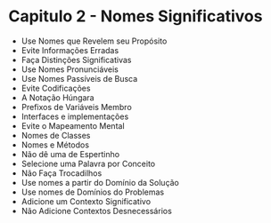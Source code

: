 # Capitulo 2 - Nomes Significativos

- Use Nomes que Revelem seu Propósito
- Evite Informações Erradas
- Faça Distinções Significativas
- Use Nomes Pronunciáveis
- Use Nomes Passíveis de Busca
- Evite Codificações
- A Notação Húngara
- Prefixos de Variáveis Membro
- Interfaces e implementações
- Evite o Mapeamento Mental
- Nomes de Classes
- Nomes e Métodos
- Não dê uma de Espertinho
- Selecione uma Palavra por Conceito
- Não Faça Trocadilhos
- Use nomes a partir do Domínio da Solução
- Use nomes de Domínios do Problemas
- Adicione um Contexto Significativo
- Não Adicione Contextos Desnecessários